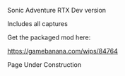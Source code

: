 Sonic Adventure RTX Dev version 

Includes all captures

Get the packaged mod here:

https://gamebanana.com/wips/84764

Page Under Construction

